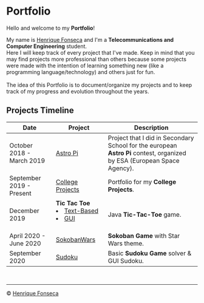 # Portfolio

Hello and welcome to my **Portfolio**!

My name is [Henrique Fonseca](https://github.com/henrique-efonseca) and I'm a **Telecommunications and Computer Engineering** student. <br>
Here I will keep track of every project that I've made. Keep in mind that you may find projects more professional than others because some projects were made with the intention of learning something new (like a programming language/technology) and others just for fun. <br>
<br>
The idea of this Portfolio is to document/organize my projects and to keep track of my progress and evolution throughout the years.


## Projects Timeline

| Date| Project| Description|
|---	|---	|---	|
|October 2018 - March 2019| [Astro Pi](https://github.com/henrique-efonseca/Astro-Pi)| Project that I did in Secondary School for the european **Astro Pi** contest, organized by ESA (European Space Agency).|
|September 2019 - Present | [College Projects](https://github.com/henrique-efonseca/College-Projects)| Portfolio for my **College Projects**.|
| December 2019| **Tic Tac Toe** <li> <a href="https://github.com/henrique-efonseca/Portfolio/tree/master/Tic-Tac-Toe"> Text-Based </a>  <li> <a href="https://github.com/henrique-efonseca/Portfolio/tree/master/Tic-Tac-Toe-GUI"> GUI </a>   <img width=150/>    | Java **Tic-Tac-Toe** game.|
| April 2020 - June 2020 | [SokobanWars](https://github.com/henrique-efonseca/Portfolio/tree/master/SokobanWars) | **Sokoban Game** with Star Wars theme. | 
| September 2020 | [Sudoku](https://github.com/henrique-efonseca/Portfolio/tree/master/Sudoku) | Basic **Sudoku Game** solver & GUI Sudoku. |

<br>


---

© [Henrique Fonseca](https://github.com/henrique-efonseca)
